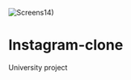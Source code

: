 ![Screens14)](https://user-images.githubusercontent.com/82828211/117150208-39c91800-adb8-11eb-9879-6332f16d8877.png)
# Instagram-clone

University project
